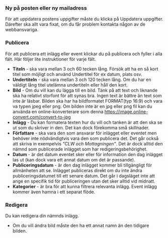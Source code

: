 ### Ny på posten eller ny mailadress

För att uppdatera postens uppgifter måste du klicka på Uppdatera uppgifter. Därefter ska allt vara fixat, om du får problem kontakta någon av de webbansvariga.

### Publicera

För att publicera ett inlägg eller event klickar du på publicera och fyller i alla fält. Här följer lite instruktioner för varje fält.

- **Titeln** - ska vara mellan 3 och 60 tecken lång. Försök att ha en så kort titel som möjligt och använd Undertitel för ex datum, plats osv.
- **Undertiteln** - ska vara mellan 3 och 120 tecken lång. Om du har en väldigt lång titel utelämna undertiteln eller håll den kort.
- **Bild** - Om du vill kan du lägga till en bild. Tänk på att text och liknande ska ha relativt storfont för att synas bra. Ingen text är bättre än text som inte är läsbar. Bilden ska har ha bildformatet FORMAT(typ 16:9) och vara va typen jpeg eller png. Om bilden inte är en jpg eller png fil kan du använda en online-konverterare som denna https://image.online-convert.com/convert-to-jpg
- **Inlägg** - Du kan formatera texten hur du vill och tanken är att den ska se ut som du skriver in den. Det kan dock förekomma små skillnader.
- **Författare** - ska vara den som ansvarar för inlägget eller eventet men behöver inte nödvändigtvis vara den som publicera det. Det går också att skriva in exempelvis _"CLW och Mottagningen"_. Det är dock alltid den nämnd som publicerade inlägget som har redigeringsbehörighet.
- **Datum** - är det datum eventet sker eller för information den dag inlägget las ut (kan dock vara ett annat datum om det är passande).
- **Publiceringsdatum** - är den dag inlägget kommer bli tillgängligt för allmänheten att se. Inlägget publiceras direkt om du inte ändra publiceringsdatumet till ett senare datum. Det går i dagsläget inte att ange en specifik tid för publiceringen utan det sker alltid vid midnatt.
- **Kategorier** - är bra för att kunna filtrera relevanta inlägg. Event inlägg kommer även hamna i ett separat flöde.

### Redigera

Du kan redigera din nämnds inlägg.

- Om du vill ändra bild måste den ha ett annat namn än den tidigare bilden.
